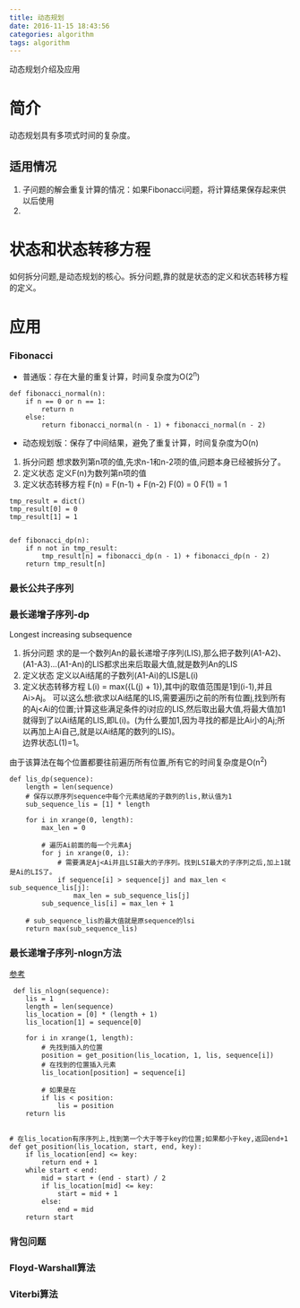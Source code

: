 ```yaml
---
title: 动态规划
date: 2016-11-15 18:43:56
categories: algorithm
tags: algorithm
---
```


动态规划介绍及应用

<!-- more -->
# 简介

动态规划具有多项式时间的复杂度。  

## 适用情况

1. 子问题的解会重复计算的情况：如果Fibonacci问题，将计算结果保存起来供以后使用
2. 

# 状态和状态转移方程
如何拆分问题,是动态规划的核心。拆分问题,靠的就是状态的定义和状态转移方程的定义。


# 应用
### Fibonacci
- 普通版：存在大量的重复计算，时间复杂度为O(2<sup>n</sup>) 

```
def fibonacci_normal(n):
    if n == 0 or n == 1:
        return n
    else:
        return fibonacci_normal(n - 1) + fibonacci_normal(n - 2)
```

-  动态规划版：保存了中间结果，避免了重复计算，时间复杂度为O(n)

1. 拆分问题
想求数列第n项的值,先求n-1和n-2项的值,问题本身已经被拆分了。
2. 定义状态
定义F(n)为数列第n项的值
3. 定义状态转移方程
F(n) = F(n-1) + F(n-2)
F(0) = 0
F(1) = 1

```
tmp_result = dict()
tmp_result[0] = 0
tmp_result[1] = 1


def fibonacci_dp(n):
    if n not in tmp_result:
        tmp_result[n] = fibonacci_dp(n - 1) + fibonacci_dp(n - 2)
    return tmp_result[n]
```
### 最长公共子序列




### 最长递增子序列-dp
Longest increasing subsequence  

1. 拆分问题
求的是一个数列An的最长递增子序列(LIS),那么把子数列(A1-A2)、(A1-A3)...(A1-An)的LIS都求出来后取最大值,就是数列An的LIS
2. 定义状态
定义以Ai结尾的子数列(A1-Ai)的LIS是L(i)
3. 定义状态转移方程
L(i) = max({L(j) + 1}),其中j的取值范围是1到(i-1),并且Ai>Aj。
可以这么想:欲求以Ai结尾的LIS,需要遍历i之前的所有位置j,找到所有的Aj<Ai的位置;计算这些满足条件的i对应的LIS,然后取出最大值,将最大值加1就得到了以Ai结尾的LIS,即L(i)。(为什么要加1,因为寻找的都是比Ai小的Aj;所以再加上Ai自己,就是以Ai结尾的数列的LIS)。  
边界状态L(1)=1。  

由于该算法在每个位置都要往前遍历所有位置,所有它的时间复杂度是O(n<sup>2</sup>)
```
def lis_dp(sequence):
    length = len(sequence)
    # 保存以原序列sequence中每个元素结尾的子数列的lis,默认值为1
    sub_sequence_lis = [1] * length

    for i in xrange(0, length):
        max_len = 0

        # 遍历Ai前面的每一个元素Aj
        for j in xrange(0, i):
            # 需要满足Aj<Ai并且LSI最大的子序列。找到LSI最大的子序列之后,加上1就是Ai的LIS了。
            if sequence[i] > sequence[j] and max_len < sub_sequence_lis[j]:
                max_len = sub_sequence_lis[j]
        sub_sequence_lis[i] = max_len + 1

    # sub_sequence_lis的最大值就是原sequence的lsi
    return max(sub_sequence_lis)
```



### 最长递增子序列-nlogn方法
[参考](https://www.felix021.com/blog/read.php?1587)

```
 def lis_nlogn(sequence):
    lis = 1
    length = len(sequence)
    lis_location = [0] * (length + 1)
    lis_location[1] = sequence[0]

    for i in xrange(1, length):
        # 先找到插入的位置
        position = get_position(lis_location, 1, lis, sequence[i])
        # 在找到的位置插入元素
        lis_location[position] = sequence[i]

        # 如果是在
        if lis < position:
            lis = position
    return lis


# 在lis_location有序序列上,找到第一个大于等于key的位置;如果都小于key,返回end+1
def get_position(lis_location, start, end, key):
    if lis_location[end] <= key:
        return end + 1
    while start < end:
        mid = start + (end - start) / 2
        if lis_location[mid] <= key:
            start = mid + 1
        else:
            end = mid
    return start
```




### 背包问题

### Floyd-Warshall算法

### Viterbi算法
